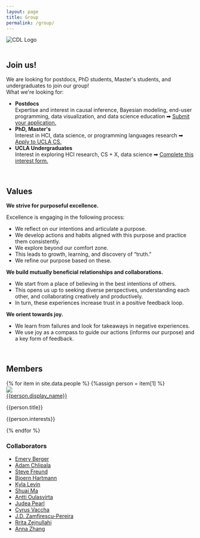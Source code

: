```yaml
---
layout: page
title: Group
permalink: /group/
---
```


<link rel="icon" href="{{ site.url }}/favicon.ico" type="image/x-icon">

<div class="logo">
    <img src="{{ site.baseurl }}/assets/images/cdl-logo-name.png" alt="CDL Logo">
</div>
<br>

## Join us!
<div class="news">
    We are looking for postdocs, PhD students, Master's students, and undergraduates to join our group!
    <br>
    What we're looking for: 
     <ul>
        <li style="font-weight:bold">Postdocs</li> Expertise and interest in causal inference, Bayesian modeling, end-user programming, data visualization, and data science education ➡ <a href="https://docs.google.com/document/d/12J8GMA8MFmMvgR96Y-xfYTJl-DycgnHlzyE0PjP8fL0/">Submit your application.</a>
        <li style="font-weight:bold">PhD, Master's</li> Interest in HCI, data science, or programming languages research ➡ <a href="https://grad.ucla.edu/admissions/admission-application-for-graduate-admission/">Apply to UCLA CS.</a> 
        <li style="font-weight:bold">UCLA Undergraduates</li> Interest in exploring HCI research, CS + X, data science ➡ <a href="https://forms.gle/K1bGJx1DScpt3cy88">Complete this interest form.</a>
        <!-- * <span style="font-style:italic"> I'm especially interested in students who are majoring in {CS, Statistics} + Something Else to apply.</span> -->
    </ul> 
</div>
<br>

## Values

<span style="font-weight:bold">We strive for purposeful excellence.</span> 

Excellence is engaging in the following process:
- We reflect on our intentions and articulate a purpose. 
- We develop actions and habits aligned with this purpose and practice them consistently. 
- We explore beyond our comfort zone. 
- This leads to growth, learning, and discovery of “truth.”
- We refine our purpose based on these.

<span style="font-weight:bold">We build mutually beneficial relationships and collaborations.</span>

- We start from a place of believing in the best intentions of others. 
- This opens us up to seeking diverse perspectives, understanding each other, and collaborating creatively and productively.
- In turn, these experiences increase trust in a positive feedback loop.

<span style="font-weight:bold">We orient towards joy.</span> 
- We learn from failures and look for takeaways in negative experiences. 
- We use joy as a compass to guide our actions (informs our purpose) and a key form of feedback. 

<br>

## Members
<div class="container-fluid">
<div class="photo-row">
  {% for item in site.data.people %}
      {%assign person = item[1] %}
      <div class="photo-item" stlye="height:200px; width:200px; overflow: hidden;">
        <img src="{{site.url}}/{{person.image}}"/>
        <div class="photo-info">
          <a class="photo-name" href="{{person.website}}">{{person.display_name}}</a>
          <p class="photo-title">{{person.title}}</p>
          <p class="photo-title">{{person.interests}}</p>
        </div>
      </div>
  {% endfor %}
</div>
</div>

### Collaborators

<ul class="three-column-list no-bullets">
  <li><a href="https://emeryberger.com/">Emery Berger</a></li>
  <li><a href="http://adam.chlipala.net/">Adam Chlipala</a></li>
  <li><a href="https://www.cs.williams.edu/~freund/index.html">Steve Freund</a></li>
  <li><a href="https://people.eecs.berkeley.edu/~bjoern/">Bjoern Hartmann</a></li>
  <li><a href="https://khlevin.github.io/KylaHLevin/index.html">Kyla Levin</a></li>
  <li><a href="https://shuaima.cc/">Shuai Ma</a></li>
  <li><a href="https://users.aalto.fi/~oulasvir/">Antti Oulasvirta</a></li>
  <li><a href="https://bayes.cs.ucla.edu/jp_home.html">Judea Pearl</a></li>
  <li><a href="https://cvachha.github.io/">Cyrus Vaccha</a></li>
  <li><a href="https://zamfi.net/">J.D. Zamfirescu-Pereira</a></li>
  <li><a href="https://rrita-zejnullahi.netlify.app/">Rrita Zejnullahi</a></li>
  <li><a href="https://www.linkedin.com/in/annazhang03/">Anna Zhang</a></li>
</ul>
